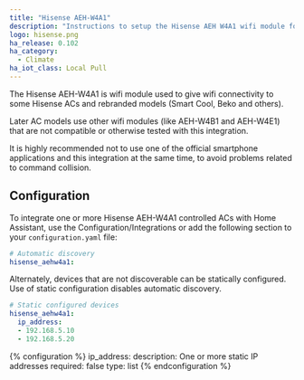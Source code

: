 ```yaml
---
title: "Hisense AEH-W4A1"
description: "Instructions to setup the Hisense AEH W4A1 wifi module for ACs."
logo: hisense.png
ha_release: 0.102
ha_category:
  - Climate
ha_iot_class: Local Pull
---
```


The Hisense AEH-W4A1 is wifi module used to give wifi connectivity to some Hisense ACs and rebranded models (Smart Cool, Beko and others).

Later AC models use other wifi modules (like AEH-W4B1 and AEH-W4E1) that are not compatible or otherwise tested  with this integration.

It is highly recommended not to use one of the official smartphone applications and this integration at the same time, to avoid problems related to command collision.


## Configuration

To integrate one or more Hisense AEH-W4A1 controlled ACs with Home Assistant, use the Configuration/Integrations or add the following section to your `configuration.yaml` file:

```yaml
# Automatic discovery
hisense_aehw4a1:
```

Alternately, devices that are not discoverable can be statically configured.
Use of static configuration disables automatic discovery.

```yaml
# Static configured devices
hisense_aehw4a1:
  ip_address:
  - 192.168.5.10
  - 192.168.5.20
```

{% configuration %}
ip_address:
  description: One or more static IP addresses
  required: false
  type: list
{% endconfiguration %}
